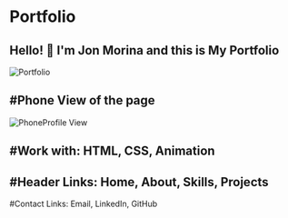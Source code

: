 # Portfolio
Hello! 👋
I'm Jon Morina and this is My Portfolio
--------------

![Portfolio](https://user-images.githubusercontent.com/63506353/208709533-a5479bbe-e4cf-4dde-be7c-7d718cffbb5d.JPG)

#Phone View of the page
--------------

![PhoneProfile View](https://user-images.githubusercontent.com/63506353/210378609-7836aa90-ab21-4b9c-b179-d1759c5478dd.JPG)

#Work with:
HTML,
CSS,
Animation
--------------
#Header Links:
Home,
About,
Skills,
Projects
--------------
#Contact Links:
Email,
LinkedIn, 
GitHub
